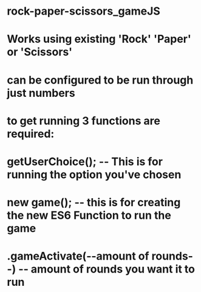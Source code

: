 # rock-paper-scissors_gameJS

# Works using existing 'Rock' 'Paper' or 'Scissors'
# can be configured to be run through just numbers 
# to get running 3 functions are required:
# getUserChoice(); -- This is for running the option you've chosen 
# new game(); -- this is for creating the new ES6 Function to run the game
# .gameActivate(--amount of rounds--) -- amount of rounds you want it to run
